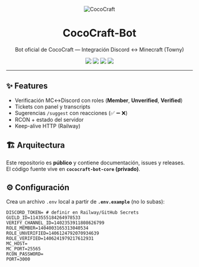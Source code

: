 <p align="center">
  <img src="assets/banner-cococraft.png" alt="CocoCraft" />
</p>

<h1 align="center">CocoCraft-Bot</h1>
<p align="center">Bot oficial de CocoCraft — Integración Discord ↔ Minecraft (Towny)</p>

<p align="center">
  <img src="https://img.shields.io/badge/discord.js-v14-4cadd0" />
  <img src="https://img.shields.io/badge/Deploy-Railway-4cadd0" />
  <img src="https://img.shields.io/badge/Status-Production-4cadd0" />
  <img src="https://img.shields.io/badge/License-MIT-4cadd0" />
</p>

---

## ✨ Features
- Verificación MC↔Discord con roles (**Member**, **Unverified**, **Verified**)
- Tickets con panel y transcripts
- Sugerencias `/suggest` con reacciones (✅ ➖ ❌)
- RCON + estado del servidor
- Keep-alive HTTP (Railway)

## 🏗️ Arquitectura
Este repositorio es **público** y contiene documentación, issues y releases.  
El código fuente vive en **`cococraft-bot-core` (privado)**.

## ⚙️ Configuración
Crea un archivo `.env` local a partir de **`.env.example`** (no lo subas):
```env
DISCORD_TOKEN= # definir en Railway/GitHub Secrets
GUILD_ID=1143555184264978533
VERIFY_CHANNEL_ID=1402353911808626799
ROLE_MEMBER=1404003165313040534
ROLE_UNVERIFIED=1406124792070934639
ROLE_VERIFIED=1406241979217612931
MC_HOST=
MC_PORT=25565
RCON_PASSWORD=
PORT=3000

